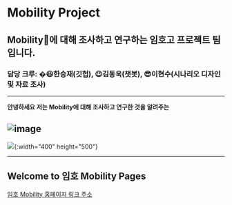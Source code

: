 # Mobility Project
## Mobility🚗에 대해 조사하고 연구하는 임호고 프로젝트 팀입니다.
### 담당 크루: �😃한승재(깃헙), 😉김동욱(챗봇), 😎이현수(시나리오 디자인 및 자료 조사)

---


**안녕하세요 저는 Mobility에 대해 조사하고 연구한 것을 알려주는**

![image](http://img.segye.com/content/image/2020/02/12/20200212513765.jpg)
---

![](https://user-images.githubusercontent.com/88136823/129294592-d3402152-29d4-4ab1-8bc6-c523f9c32353.png){:width="400" height="500"}

---

## Welcome to 임호 Mobility Pages

[임호 Mobility 홈페이지 링크 주소](https://dongwook12.github.io/chatbot/)


